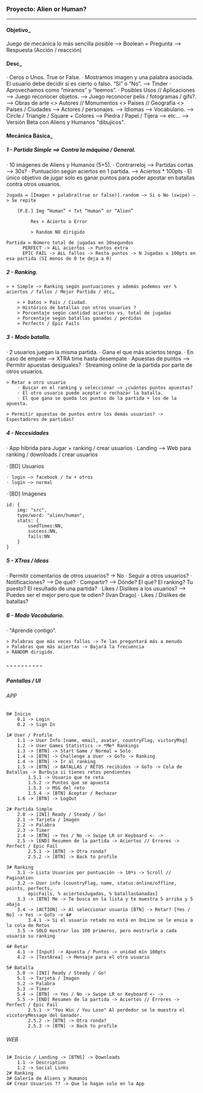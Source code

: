 ### Proyecto: Alien or Human?

- - - - - - - - - - - - - - - - - - - - - - - - - - - - - - - - - - - - - - - - - - - - - - - - - - - - - - - - - - - - - - - - - - - - - - - - - - - - - - - - - - - -

#### Objetivo_

Juego de mecánica lo más sencilla posible —> Boolean = Pregunta —> Respuesta (Acción / reacción)

#### Desc_

· Ceros o Unos. True or False.
· Mostramos imagen y una palabra asociada. El usuario debe decidir si es cierto o falso. “Si” o “No”. —> Tinder
· Aprovechamos como “miramos” y “leemos”.
· Posibles Usos // Aplicaciones
	—> Juego reconocer objetos.
	—> Juego reconocer pelis / fotogramas / gifs?.
	—> Obras de arte <> Autores // Monumentos <> Países // Geografía <> Países / Ciudades
	—> Actores / personajes.
	—> Idiomas —> Vocabulario.
	—> Circle / Triangle / Square + Colores
	—> Piedra / Papel / Tijera
	—> etc…	
	—> Versión Beta con Aliens y Humanos "dibujicos".

#### Mecánica Básica_

##### 1 - Partida Simple ==> Contra la máquina / General.

· 10 imágenes de Aliens y Humanos (5+5).
· Contrarreloj —> Partidas cortas —> 30s?
· Puntuación según aciertos en 1 partida. —> Aciertos * 100pts
· El único objetivo de jugar solo es ganar puntos para poder apostar en batallas contra otros usuarios.

	Jugada = [Imagen + palabra(true or false)].random —> Si o No (swipe) —> Se repite

		[P.E.] Img “Human” + Txt “Human” or “Alien”
	
			 Res > Acierto o Error
			 
			 > Random NO dirigido

	Partida = Número total de jugadas en 30segundos
		  PERFECT -> ALL aciertos -> Puntos extra
		  EPIC FAIL -> ALL fallos -> Resta puntos -> N Jugadas x 100pts en esa partida (SI menos de 0 te deja a 0)

##### 2 - Ranking.

	> + Simple —> Ranking según puntuaciones y además podemos ver % aciertos / fallos / Mejor Partida / etc…

		> + Datos > País / Ciudad.
		> Histórico de batallas con otros usuarios ?
		> Porcentaje según cantidad aciertos vs. total de jugadas
		> Porcentaje según batallas ganadas / perdidas
		> Perfects / Epic Fails

##### 3 - Modo batalla.

· 2 usuarios juegan la misma partida.
· Gana el que más aciertos tenga.
· En caso de empate —> XTRA time hasta desempate
· Apuestas de puntos —> Permitir apuestas desiguales?
· Streaming online de la partida por parte de otros usuarios.

	> Retar a otro usuario
		· Buscar en el ranking y seleccionar —> ¿cuántos puntos apuestas?
		· El otro usuario puede aceptar o rechazar la batalla.
		· El que gana se queda los puntos de la partida + los de la apuesta.

	> Permitir apuestas de puntos entre los demás usuarios? -> Espectadores de partidas?

##### 4 - Necesidades 

· App híbrida para Jugar + ranking / crear usuarios
· Landing —> Web para ranking / downloads / crear usuarios

· [BD] Usuarios

	· login —> facebook / tw + otros
	· login —> normal
	
· [BD] Imágenes

	id: {
		img: "src",
		type/word: "alien/human",
		stats: {
			usedTimes:NN,
			success:NN,
			fails:NN
		}
	}

##### 5 - XTras / Ideas

· Permitir comentarios de otros usuarios? -> No
· Seguir a otros usuarios?
· Notificaciones? —> De qué?
· Compartir? —> Dónde? El qué? El ranking? Tu puesto? El resultado de una partida?
· Likes / Dislikes a los usuarios? —> Puedes ser el mejor pero que te odien? (Ivan Drago)
· Likes / Dislikes de batallas?

##### 6 - Modo Vocabulario.

· "Aprende contigo".

	> Palabras que más veces fallas -> Te las preguntará más a menudo
	> Palabras que más aciertas -> Bajará la frecuencia
	> RANDOM dirigido.

##### - - - - - - - - - -

##### Pantallas / UI

###### APP

	0# Inicio
		0.1 -> Login
		0.2 -> Sign In

	1# User / Profile
		1.1 -> User Info [name, email, avatar, countryFlag, victoryMsg]
		1.2 -> User Games Statistics -> *Me* Rankings
		1.3 -> [BTN] -> Start Game / Normal = Solo
		1.4 -> [BTN] -> Challenge a User -> GoTo -> Ranking
		1.4 -> [BTN] -> Ir al ranking
		1.5 -> [BTN] -> BATALLAS / RETOS recibidos -> GoTo -> Cola de Batallas -> Burbuja si tienes retos pendientes
			1.5.1 -> Usuario que te reta 
			1.5.2 -> Puntos que se apuesta
			1.5.3 -> MSG del reto
			1.5.4 -> [BTN] Aceptar / Rechazar
		1.6 -> [BTN] -> LogOut

	2# Partida Simple
		2.0 -> [INI] Ready / Steady / Go!
		2.1 -> Tarjeta / Imagen
		2.2 -> Palabra
		2.3 -> Timer
		2.4 -> [BTN] -> Yes / No -> Swipe LR or Keyboard <- ->
		2.5 -> [END] Resumen de la partida -> Aciertos // Errores -> Perfect / Epic Fail
			2.5.1 -> [BTN] -> Otra ronda?
			2.5.2 -> [BTN] -> Back to profile
		
	3# Ranking
		3.1 -> Lista Usuarios por puntuación -> 10ºs -> Scroll // Pagination
		3.2 -> User info [countryFlag, name, status:online/offline, points, perfects,
			epicFails, % aciertosJugadas, % batallasGanadas]
		3.3 -> [BTN] Me -> Te busca en la lista y te muestra 5 arriba y 5 abajo
		3.4 -> [ACTION] -> Al seleccionar usuario [BTN] -> Retar? [Yes / No] -> Yes -> GoTo -> 4#
			3.4.1 -> Si el usuario retado no está en OnLine se le envia a la cola de Retos
		3.5 -> SOLO mostrar los 100 primeros, pero mostrarle a cada usuario su ranking
			
	4# Retar
		4.1 -> [Input] -> Apuesta / Puntos -> unidad mín 100pts
		4.2 -> [TextArea] -> Mensaje para el otro usuario
	
	5# Batalla
		5.0 -> [INI] Ready / Steady / Go!
		5.1 -> Tarjeta / Imagen
		5.2 -> Palabra
		5.3 -> Timer
		5.4 -> [BTN] -> Yes / No -> Swipe LR or Keyboard <- ->
		5.5 -> [END] Resumen de la partida -> Aciertos // Errores -> Perfect / Epic Fail
			2.5.1 -> "You Win / You Lose" Al perdedor se le muestra el vicotoryMessage del Ganador.
			2.5.2 -> [BTN] -> Otra ronda?
			2.5.3 -> [BTN] -> Back to profile

###### WEB

	1# Inicio / Landing -> [BTNS] -> Downloads
		1.1 -> Description
		1.2 -> Social Links
	2# Ranking
	3# Galería de Aliens y Humanos
	4# Crear Usuarios ?? -> Que lo hagan solo en la App
